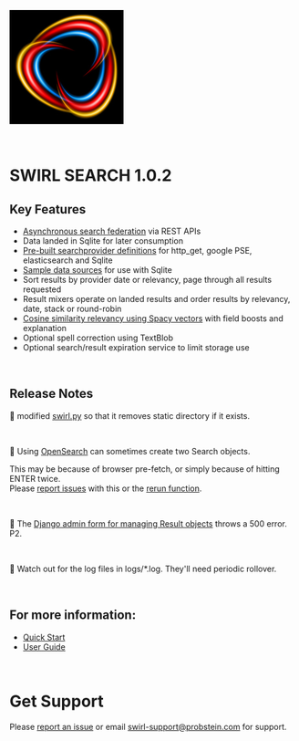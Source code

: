 ![SWIRL Logo](./images/swirl_logo_notext_200.jpg)

<br/>

# SWIRL SEARCH 1.0.2

## Key Features

* [Asynchronous search federation](DEVELOPER_GUIDE.md#workflow) via REST APIs
* Data landed in Sqlite for later consumption
* [Pre-built searchprovider definitions](../SearchProviders/) for http_get, google PSE, elasticsearch and Sqlite
* [Sample data sources](../Data/) for use with Sqlite
* Sort results by provider date or relevancy, page through all results requested
* Result mixers operate on landed results and order results by relevancy, date, stack or round-robin
* [Cosine similarity relevancy using Spacy vectors](USER_GUIDE.md#understanding-relevancy) with field boosts and explanation
* Optional spell correction using TextBlob
* Optional search/result expiration service to limit storage use

<br/>

## Release Notes

:small_blue_diamond: modified [swirl.py](https://github.com/sidprobstein/swirl-search/blob/main/swirl.py) so that it removes static directory if it exists.

<br/>

:small_blue_diamond: Using [OpenSearch](USER_GUIDE.md#using-the-opensearch-interface) can sometimes create two Search objects.

This may be because of browser pre-fetch, or simply because of hitting ENTER twice.<br/>
Please [report issues](https://github.com/sidprobstein/swirl-search/issues/) with this or the [rerun function](USER_GUIDE.md#re-starting-re-running--re-trying-a-search).

<br/>

:small_blue_diamond: The [Django admin form for managing Result objects](http://localhost:8000/admin/swirl/result/) throws a 500 error. P2.

<br/>

:small_blue_diamond: Watch out for the log files in logs/*.log. They'll need periodic rollover.

<br/>

## For more information: 

* [Quick Start](https://github.com/sidprobstein/swirl-search/wiki/1.-Quick-Start)
* [User Guide](https://github.com/sidprobstein/swirl-search/wiki/2.-User-Guide)

<br/>

# Get Support

Please [report an issue](https://github.com/sidprobstein/swirl-search/issues/) or email [swirl-support@probstein.com](mailto:swirl-support@probstein.com) for support.

<br/>